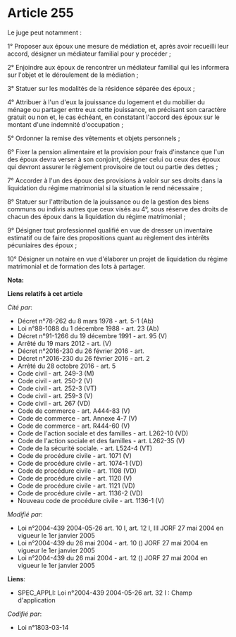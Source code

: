 # Article 255

Le juge peut notamment :

1° Proposer aux époux une mesure de médiation et, après avoir recueilli leur accord, désigner un médiateur familial pour y
procéder ;

2° Enjoindre aux époux de rencontrer un médiateur familial qui les informera sur l'objet et le déroulement de la médiation ;

3° Statuer sur les modalités de la résidence séparée des époux ;

4° Attribuer à l'un d'eux la jouissance du logement et du mobilier du ménage ou partager entre eux cette jouissance, en
précisant son caractère gratuit ou non et, le cas échéant, en constatant l'accord des époux sur le montant d'une indemnité
d'occupation ;

5° Ordonner la remise des vêtements et objets personnels ;

6° Fixer la pension alimentaire et la provision pour frais d'instance que l'un des époux devra verser à son conjoint,
désigner celui ou ceux des époux qui devront assurer le règlement provisoire de tout ou partie des dettes ;

7° Accorder à l'un des époux des provisions à valoir sur ses droits dans la liquidation du régime matrimonial si la situation
le rend nécessaire ;

8° Statuer sur l'attribution de la jouissance ou de la gestion des biens communs ou indivis autres que ceux visés au 4°, sous
réserve des droits de chacun des époux dans la liquidation du régime matrimonial ;

9° Désigner tout professionnel qualifié en vue de dresser un inventaire estimatif ou de faire des propositions quant au
règlement des intérêts pécuniaires des époux ;

10° Désigner un notaire en vue d'élaborer un projet de liquidation du régime matrimonial et de formation des lots à partager.

**Nota:**



**Liens relatifs à cet article**

_Cité par_:

  - Décret n°78-262 du 8 mars 1978 - art. 5-1 (Ab)
  - Loi n°88-1088 du 1 décembre 1988 - art. 23 (Ab)
  - Décret n°91-1266 du 19 décembre 1991 - art. 95 (V)
  - Arrêté du 19 mars 2012 - art. (V)
  - Décret n°2016-230 du 26 février 2016 - art.
  - Décret n°2016-230 du 26 février 2016 - art. 2
  - Arrêté du 28 octobre 2016 - art. 5
  - Code civil - art. 249-3 (M)
  - Code civil - art. 250-2 (V)
  - Code civil - art. 252-3 (VT)
  - Code civil - art. 259-3 (V)
  - Code civil - art. 267 (VD)
  - Code de commerce - art. A444-83 (V)
  - Code de commerce - art. Annexe 4-7 (V)
  - Code de commerce - art. R444-60 (V)
  - Code de l'action sociale et des familles - art. L262-10 (VD)
  - Code de l'action sociale et des familles - art. L262-35 (V)
  - Code de la sécurité sociale. - art. L524-4 (VT)
  - Code de procédure civile - art. 1071 (V)
  - Code de procédure civile - art. 1074-1 (VD)
  - Code de procédure civile - art. 1108 (VD)
  - Code de procédure civile - art. 1120 (V)
  - Code de procédure civile - art. 1121 (VD)
  - Code de procédure civile - art. 1136-2 (VD)
  - Nouveau code de procédure civile - art. 1136-1 (V)

_Modifié par_:

  - Loi n°2004-439 2004-05-26 art. 10 I, art. 12 I, III JORF 27 mai 2004 en vigueur le 1er janvier 2005
  - Loi n°2004-439 du 26 mai 2004 - art. 10 () JORF 27 mai 2004 en vigueur le 1er janvier 2005
  - Loi n°2004-439 du 26 mai 2004 - art. 12 () JORF 27 mai 2004 en vigueur le 1er janvier 2005

**Liens**:

  - SPEC_APPLI: Loi n°2004-439 2004-05-26 art. 32 I : Champ d'application

_Codifié par_:

  - Loi n°1803-03-14
